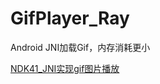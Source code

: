 # GifPlayer_Ray
Android JNI加载Gif，内存消耗更小

[NDK41_JNI实现gif图片播放](https://blog.csdn.net/baopengjian/article/details/109525276)
